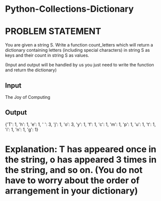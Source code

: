 # Python-Collections-Dictionary
# PROBLEM STATEMENT
You are given a string S. Write a function count_letters which will return a dictionary containing letters (including special characters) in string S as keys and their count in string S as values.

(Input and output will be handled by us you just need to write the function and return the dictionary)

## Input
The Joy of Computing

## Output
{'T': 1, 'h': 1, 'e': 1, ' ': 3, 'j': 1, 'o': 3, 'y': 1, 'f': 1, 'c': 1, 'm': 1, 'p': 1, 'u': 1, 't': 1, 'i': 1, 'n': 1, 'g': 1}

# Explanation: T has appeared once in the string, o has appeared 3 times in the string, and so on. (You do not have to worry about the order of arrangement in your dictionary)
